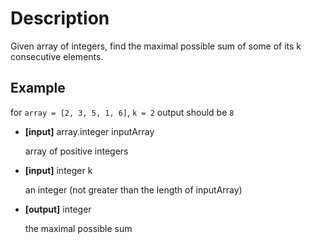 # Description

Given array of integers, find the maximal possible sum of some of its k consecutive elements.

## Example

for `array = [2, 3, 5, 1, 6]`, `k = 2` output should be `8`

- **[input]** array.integer inputArray

  array of positive integers

- **[input]** integer k

  an integer (not greater than the length of inputArray)

- **[output]** integer

  the maximal possible sum
